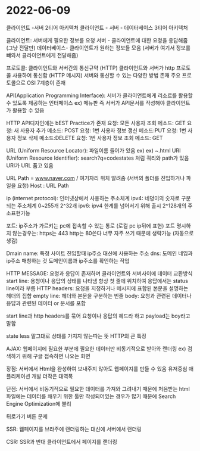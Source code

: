 # 2022-06-09 

클라이언트 -서버 2티어 아키텍처
클라이언트 - 서버 - 데이터베이스 3티어 아키텍처

클라이언트: 서버에게 필요한 정보를 요청
서버 - 클라이언트에 대한 요청을 응답해줌 (그냥 전달만)
데이터베이스- 클라이언트가 원하는 정보들 모음 (서버가 여기서 정보를 뺴와서 클라이언트에게 전달해줌)

프로토콜: 클라이언트와 서버간의 통신규약 (HTTP)
클라이언트와 서버가 http 프로토콜 사용하여 통신함 (HTTP 메시지)
서버와 통신할 수 있는 다양한 방법 존재
주요 프로토콜으로 OSI 7계층이 존재 


API(Application Programming Interface): 서버가 클라이언트에게 리소르를 활용할수 있도록 제공하는 인터페이스 
ex) 메뉴판
즉 서버가 API문서를 작성해야 클라이언트가 활용할 수 있음  

HTTP API디자인에는 bEST Practice가 존재 
요청: 모든 사용자 조회     메소드: GET
요청: 새 사용자 추가         메소드: POST
요청: 1번 사용자 정보 갱신    메소드:PUT
요청: 1번 사용자 정보 삭제      메소드:DELETE
요청: 1번 사용자 정보 조회       메소드: GET

URL (Uniform Resource Locator): 파일이름 들어가 있음 ex) ex) ~.html
URI (Uniform Resource Identifier): search?q=codestates 처럼 쿼리와 path가 있음 
URI가 URL 품고 있음 



URL Path = www.naver.com / 여기자리 위치 알려줌 (서버의 폴더를 진입하거나 파일을 요청)
Host : URL Path 

ip (internet protocol): 인터넷상에서 사용하는 주소체계 
ipv4: 네덩이의 숫자로 구분되는 주소체계 0~255개  2^32개 
ipv6: ipv4 한계를 넘어서기 위해 출시 2^128개의 주소표현가능 

포트: ip주소가 가르키는 pc에 접속할 수 있는 통로 (로컬 pc ip뒤에 표현)
포트 명시하지 않는경우는: https는 443 http는 80쓴다 너무 자주 쓰기 때문에 생략가능 (자동으로 생김)



Dmain name: 특정 사이트 진입할때 ip주소 대신에 사용하는 주소
dns: 도메인 네임과 ip주소 매칭하는 것 도메인이름과 ip주소를 확인하는 작업 

HTTP MESSAGE: 요청과 응답이 존재하며 클라이언트와 서버사이에 데이터 교환방식
start line: 용청이나 응답의 상태를 나타냄 항상 첫 줄에 위치하여 응답에서는 status line이라 부름
HTTP headers: 요청을 지정하거나 메시지에 표함된 본문을 설명하는 헤더의 집합
empty line: 헤더와 본문을 구분하는 빈줄 
body: 요청과 관련된 데이터나 응답과 관련된 데이터 or 문서를 포함 

start line과 http headers를 묶어 요청이나 응답의 헤드라 하고 payload는 boy라고 말함

state less 말그대로 상태를 가지지 않는따는 뜻 HTTP의 큰 특징 

AJAX: 웹페이지에 필요한 부분에 필요한 데이터만 비동기적으로 받아와 랜더링 
ex) 검색하기 위해 구글 접속하면 나오는 화면 

장점: 서버에서 Html을 완성하여 보내주지 않아도 웹페이지를 만들 수 있음
유저중심 애플리케이션 개발 
더작은 대역폭 

단점: 
서버에서 비동기적으로 필요한 데이터를 가져와 그려내기 때문에 처음받는 html 파일에는 데이터를 
채우기 위한 툴만 작성되어있는 경우가 많기 때문에 Search Engine Optimization에 불리

뒤로가기 버튼 문제 

SSR: 웹페이지를 브라주에 랜더링하는 대신에 서버에서 랜더링 

CSR: SSR과 반대 클라이언트에서 페이지를 랜더링 






